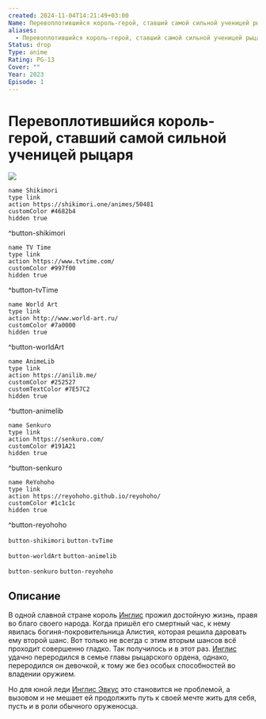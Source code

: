 ```yaml
---
created: 2024-11-04T14:21:49+03:00
Name: Перевоплотившийся король-герой, ставший самой сильной ученицей рыцаря
aliases:
  - Перевоплотившийся король-герой, ставший самой сильной ученицей рыцаря
Status: drop
Type: anime
Rating: PG-13
Cover: ""
Year: 2023
Episode: 1
---
```


# Перевоплотившийся король-герой, ставший самой сильной ученицей рыцаря

![](https://nyaa.shikimori.one/uploads/poster/animes/50481/d5716fc7d37f32d3201bdee4fe864c2c.jpeg)

```button
name Shikimori
type link
action https://shikimori.one/animes/50481
customColor #4682b4
hidden true
```
^button-shikimori

```button
name TV Time
type link
action https://www.tvtime.com/
customColor #997f00
hidden true
```
^button-tvTime

```button
name World Art
type link
action http://www.world-art.ru/
customColor #7a0000
hidden true
```
^button-worldArt

```button
name AnimeLib
type link
action https://anilib.me/
customColor #252527
customTextColor #7E57C2
hidden true
```
^button-animelib

```button
name Senkuro
type link
action https://senkuro.com/
customColor #191A21
hidden true
```
^button-senkuro

```button
name ReYohoho
type link
action https://reyohoho.github.io/reyohoho/
customColor #1c1c1c
hidden true
```
^button-reyohoho

`button-shikimori` `button-tvTime`

`button-worldArt` `button-animelib`

`button-senkuro` `button-reyohoho`

## Описание

В одной славной стране король [Инглис](https://shikimori.one/characters/221063-king-inglis) прожил достойную жизнь, правя во благо своего народа. Когда пришёл его смертный час, к нему явилась богиня-покровительница Алистия, которая решила даровать ему второй шанс. Вот только не всегда с этим вторым шансов всё проходит совершенно гладко. Так получилось и в этот раз. [Инглис](https://shikimori.one/characters/221063-king-inglis) удачно переродился в семье главы рыцарского ордена, однако, переродился он девочкой, к тому же без особых способностей во владении оружием.

Но для юной леди [Инглис Эвкус](https://shikimori.one/characters/187921-inglis-eucus) это становится не проблемой, а вызовом и не мешает ей продолжить путь к своей мечте жить для себя, пусть и в роли обычного оруженосца.
